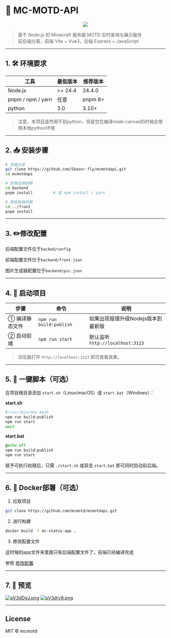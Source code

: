 # 🚀 MC-MOTD-API  
<center>

![](https://s21.ax1x.com/2025/07/21/pV8WvaF.png)

</center>

> 基于 Node.js 的 Minecraft 服务器 MOTD 实时查询与展示服务  
> 前后端分离，前端 Vite + Vue3，后端 Express + JavaScript

---

## 1. 🛠️ 环境要求

| 工具      | 最低版本 | 推荐版本 |
|-----------|----------|----------|
| Node.js   | >= 24.4    | 24.4.0   |
| pnpm / npm / yarn | 任意 | pnpm 8+ |
|python| 3.0| 3.10+|

> 注意，本项目虽然用不到python，但是您在编译node-canvas的时候会使用本地python环境
---

## 2. 📥 安装步骤

```bash
# 克隆仓库
git clone https://github.com/Sbaoor-fly/mcmotdapi.git
cd mcmotdapi

# 安装后端依赖
cd backend
pnpm install         # 或 npm install / yarn

# 安装前端依赖
cd ../front
pnpm install
```

---

## 3. ✏️修改配置

后端配置文件位于`backed/config`

前端配置文件位于`backend/front.json`

图片生成器配置位于`backend/pic.json`

---

## 4. 🏁 启动项目

| 步骤 | 命令 | 说明 |
|------|------|------|
| ① 编译静态文件 | `npm run build:publish` | 如果出现报错升级Nodejs版本到最新版 |
| ② 启动前端 | `npm run start`   | 默认监听 `http://localhost:3123` |

> 浏览器打开 `http://localhost:3123` 即可查看效果。

---

## 5. 🧪 一键脚本（可选）

在项目根目录添加 `start.sh`（Linux/macOS）或 `start.bat`（Windows）：

**start.sh**
```bash
#!/usr/bin/env bash
npm run build:publish
npm run start
wait
```
 
**start.bat**
```bat
@echo off
npm run build:publish
npm run start
```

赋予可执行权限后，只需 `./start.sh` 或双击 `start.bat` 即可同时启动前后端。

---

## 6. 🐳 Docker部署（可选）

1) 拉取项目

``` bash
git clone https://github.com/mcmotd/mcmotdapi.git
```

2) 进行构建

```bash
docker build -t mc-status-app .
```
3) 修改配置文件

这时候的app文件夹里面只有后端配置文件了，前端已经编译完成

参照 [修改配置](#3-️修改配置)

---

## 7. 🎨 预览

[![pV3dDgJ.png](https://s21.ax1x.com/2025/07/18/pV3dDgJ.png)](https://imgse.com/i/pV3dDgJ)
[![pV3drv9.png](https://s21.ax1x.com/2025/07/18/pV3drv9.png)](https://imgse.com/i/pV3drv9)

---

## License

MIT © mcmotd